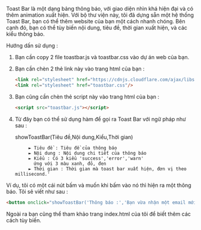Toast Bar là một dạng bảng thông báo, với giao diện nhìn khá hiện đại và có thêm animation xuất hiện.
Với bộ thư viện này, tôi đã dựng sẵn một hệ thống Toast Bar, bạn có thể thêm website của bạn một cách nhanh chóng. Bên cạnh đó, bạn có thể tùy biến nội dung, tiêu đề, thời gian xuất hiện, và các kiểu thông báo.

Hướng dấn sử dụng :
1. Bạn cần copy 2 file toastbar.js và toastbar.css vào dự án web của bạn.
2. Bạn cần chèn 2 thẻ link này vào trang html của bạn :
   ```html
   <link rel="stylesheet" href="https://cdnjs.cloudflare.com/ajax/libs/font-awesome/5.15.1/css/all.min.css" integrity="sha512-+4zCK9k+qNFUR5X+cKL9EIR+ZOhtIloNl9GIKS57V1MyNsYpYcUrUeQc9vNfzsWfV28IaLL3i96P9sdNyeRssA==" crossorigin="anonymous" />
   <link rel="stylesheet" href="toastbar.css"/>
   ```
3. Bạn cũng cần chèn thẻ script này vào trang html của bạn :
   ```html
   <script src="toastbar.js"></script>
   ```
4. Từ đây bạn có thể sử dụng hàm để gọi ra Toast Bar với ngữ pháp như sau :

   showToastBar(Tiêu đề,Nội dung,Kiểu,Thời gian)

            ► Tiêu đề : Tiêu đề của thông báo
            ► Nội dung : Nội dung chi tiết của thông báo
            ► Kiểu : Có 3 kiểu 'success','error','warn'
              ứng với 3 màu xanh, đỏ, đen
            ► Thời gian : Thời gian mà toast bar xuất hiện, đơn vị theo millisecond.'
Ví dụ, tôi có một cái nút bấm và muốn khi bấm vào nó thì hiện ra một thông báo. Tôi sẽ viết như sau :
```html
<button onclick="showToastBar('Thông báo :','Bạn vừa nhận một email mới. Hãy kiểm tra hòm thư.','notice',2000)">Test thông báo</button>
```
Ngoài ra bạn cũng thể tham khảo trang index.html của tôi để biết thêm các cách tùy biến.
